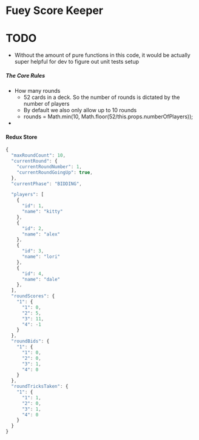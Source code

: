 # Fuey Score Keeper

# TODO
* Without the amount of pure functions in this code, it would be actually super helpful for dev to figure out unit tests setup

##### The Core Rules
* How many rounds
  * 52 cards in a deck. So the number of rounds is dictated by the number of players
  * By default we also only allow up to 10 rounds
  * rounds =  Math.min(10, Math.floor(52/this.props.numberOfPlayers));
*


#### Redux Store
```js
{
  "maxRoundCount": 10,
  "currentRound": {
    "currentRoundNumber": 1,
    "currentRoundGoingUp": true,
  },
  "currentPhase": "BIDDING",

  "players": [
    {
      "id": 1,
      "name": "kitty"
    },
    {
      "id": 2,
      "name": "alex"
    },
    {
      "id": 3,
      "name": "lori"
    },
    {
      "id": 4,
      "name": "dale"
    },
  ],
  "roundScores": {
    "1": {            
      "1": 0,         
      "2": 5,
      "3": 11,
      "4": -1
    }
  },
  "roundBids": {
    "1": {            
      "1": 0,         
      "2": 0,
      "3": 1,
      "4": 0
    }
  },
  "roundTricksTaken": {
    "1": {            
      "1": 1,         
      "2": 0,
      "3": 1,
      "4": 0
    }
  }
}
```
